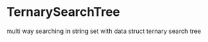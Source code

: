 TernarySearchTree
=================

multi way searching in string set  with data struct ternary search tree
